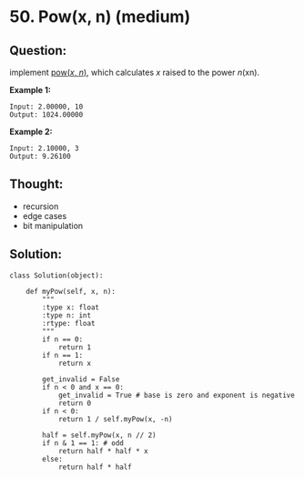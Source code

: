 # 50. Pow\(x, n\) \(medium\)

## Question:

implement [pow\(_x_, _n_\)](http://www.cplusplus.com/reference/valarray/pow/), which calculates _x_ raised to the power _n_\(xn\).

**Example 1:**

```text
Input: 2.00000, 10
Output: 1024.00000
```

**Example 2:**

```text
Input: 2.10000, 3
Output: 9.26100
```

## Thought:

* recursion
* edge cases
* bit manipulation

## Solution:

```text
class Solution(object):
    
    def myPow(self, x, n):
        """
        :type x: float
        :type n: int
        :rtype: float
        """
        if n == 0:
            return 1
        if n == 1:
            return x
        
        get_invalid = False
        if n < 0 and x == 0:
            get_invalid = True # base is zero and exponent is negative
            return 0
        if n < 0:
            return 1 / self.myPow(x, -n)
        
        half = self.myPow(x, n // 2)
        if n & 1 == 1: # odd
            return half * half * x
        else:
            return half * half
            
            
        
        
```

